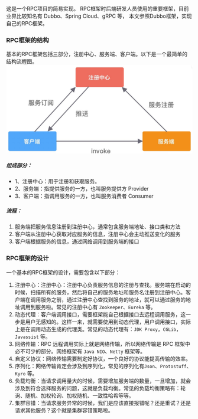 这是一个RPC项目的简易实现。
RPC框架时后端研发人员使用的重要框架，目前业界比较知名有 Dubbo、Spring Cloud、gRPC 等，
本文参照Dubbo框架，实现自己的RPC框架。

<h3>RPC框架的结构</h3>
基本的RPC框架包括三部分，注册中心、服务端、客户端。以下是一个最简单的结构流程图。
<img src="images/基本的RPC框架.png">

##### 组成部分：

* 1、注册中心：用于注册和获取服务。
* 2、服务端：指提供服务的一方，也叫服务提供方 Provider
* 3、客户端：指调用服务的一方，也叫服务消费者 Consumer

##### 流程：

1. 服务端把服务信息注册到注册中心，通常包含服务端地址、接口类和方法
2. 客户端从注册中心获取对应服务的信息，注册中心会主动推送变化的服务
3. 客户端根据服务的信息，通过网络调用到服务端的接口

### RPC框架的设计

一个基本的RPC框架的设计，需要包含以下部分：

1. 注册中心：注册中心：注册中心负责服务信息的注册与查找。服务端在启动的时候，扫描所有的服务，然后将自己的服务地址和服务名注册到注册中心。客户端在调用服务之前，通过注册中心查找到服务的地址，就可以通过服务的地址调用到服务啦。常见的注册中心有 `Zookeeper`、`Eureka` 等。
2. 动态代理：客户端调用接口，需要框架能自己根据接口去远程调用服务，这一步是用户无感知的。这样一来，就需要使用到动态代理，用户调用接口，实际上是在调用动态生成的代理类。常见的动态代理有：`JDK Proxy`，`CGLib`，`Javassist` 等。
3. 网络传输：RPC 远程调用实际上就是网络传输，所以网络传输是 RPC 框架中必不可少的部分。网络框架有 `Java NIO`、`Netty` 框架等。
4. 自定义协议：网络传输需要制定好协议，一个良好的协议能提高传输的效率。
5. 序列化：网络传输肯定会涉及到序列化，常见的序列化有`Json`、`Protostuff`、`Kyro` 等。
6. 负载均衡：当请求调用量大的时候，需要增加服务端的数量，一旦增加，就会涉及到符合选择服务的问题，这就是负载均衡。常见的负载均衡策略有：轮询、随机、加权轮询、加权随机、一致性哈希等等。
7. 集群容错：当请求服务异常的时候，我们是应该直接报错呢？还是重试？还是请求其他服务？这个就是集群容错策略啦。




